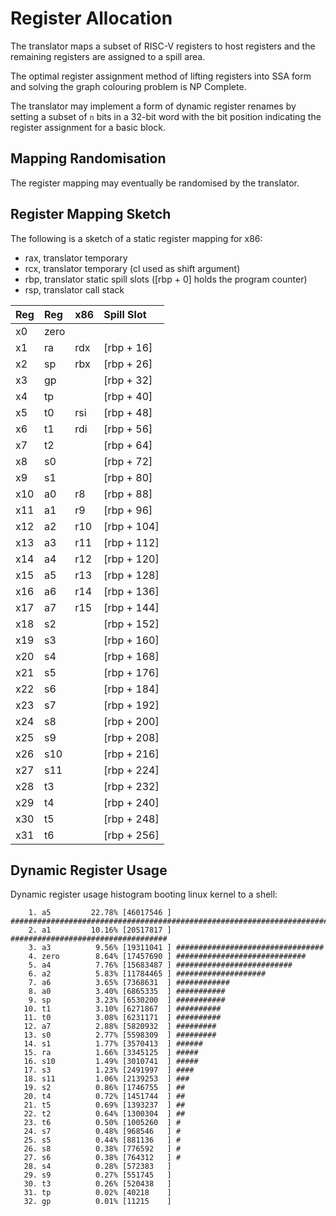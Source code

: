 # Register Allocation

The translator maps a subset of RISC-V registers to host registers
and the remaining registers are assigned to a spill area.

The optimal register assignment method of lifting registers into
SSA form and solving the graph colouring problem is NP Complete.

The translator may implement a form of dynamic register renames
by setting a subset of `n` bits in a 32-bit word with the bit
position indicating the register assignment for a basic block.

## Mapping Randomisation

The register mapping may eventually be randomised by the translator.

## Register Mapping Sketch

The following is a sketch of a static register mapping for x86:

 - rax, translator temporary
 - rcx, translator temporary (cl used as shift argument)
 - rbp, translator static spill slots ([rbp + 0] holds the program counter)
 - rsp, translator call stack

Reg | Reg  | x86 | Spill Slot
:-- | :--  | :-- | :--
x0  | zero |     |
x1  | ra   | rdx | [rbp + 16]
x2  | sp   | rbx | [rbp + 26]
x3  | gp   |     | [rbp + 32]
x4  | tp   |     | [rbp + 40]
x5  | t0   | rsi | [rbp + 48]
x6  | t1   | rdi | [rbp + 56]
x7  | t2   |     | [rbp + 64]
x8  | s0   |     | [rbp + 72]
x9  | s1   |     | [rbp + 80]
x10 | a0   | r8  | [rbp + 88]
x11 | a1   | r9  | [rbp + 96]
x12 | a2   | r10 | [rbp + 104]
x13 | a3   | r11 | [rbp + 112]
x14 | a4   | r12 | [rbp + 120]
x15 | a5   | r13 | [rbp + 128]
x16 | a6   | r14 | [rbp + 136]
x17 | a7   | r15 | [rbp + 144]
x18 | s2   |     | [rbp + 152]
x19 | s3   |     | [rbp + 160]
x20 | s4   |     | [rbp + 168]
x21 | s5   |     | [rbp + 176]
x22 | s6   |     | [rbp + 184]
x23 | s7   |     | [rbp + 192]
x24 | s8   |     | [rbp + 200]
x25 | s9   |     | [rbp + 208]
x26 | s10  |     | [rbp + 216]
x27 | s11  |     | [rbp + 224]
x28 | t3   |     | [rbp + 232]
x29 | t4   |     | [rbp + 240]
x30 | t5   |     | [rbp + 248]
x31 | t6   |     | [rbp + 256]

## Dynamic Register Usage

Dynamic register usage histogram booting linux kernel to a shell:

```
    1. a5         22.78% [46017546 ] ###############################################################################
    2. a1         10.16% [20517817 ] ###################################
    3. a3          9.56% [19311041 ] #################################
    4. zero        8.64% [17457690 ] #############################
    5. a4          7.76% [15683487 ] ##########################
    6. a2          5.83% [11784465 ] ####################
    7. a6          3.65% [7368631  ] ############
    8. a0          3.40% [6865335  ] ###########
    9. sp          3.23% [6530200  ] ###########
   10. t1          3.10% [6271867  ] ##########
   11. t0          3.08% [6231171  ] ##########
   12. a7          2.88% [5820932  ] #########
   13. s0          2.77% [5598309  ] #########
   14. s1          1.77% [3570413  ] ######
   15. ra          1.66% [3345125  ] #####
   16. s10         1.49% [3010741  ] #####
   17. s3          1.23% [2491997  ] ####
   18. s11         1.06% [2139253  ] ###
   19. s2          0.86% [1746755  ] ##
   20. t4          0.72% [1451744  ] ##
   21. t5          0.69% [1393237  ] ##
   22. t2          0.64% [1300304  ] ##
   23. t6          0.50% [1005260  ] #
   24. s7          0.48% [968546   ] #
   25. s5          0.44% [881136   ] #
   26. s8          0.38% [776592   ] #
   27. s6          0.38% [764312   ] #
   28. s4          0.28% [572383   ] 
   29. s9          0.27% [551745   ] 
   30. t3          0.26% [520438   ] 
   31. tp          0.02% [40218    ] 
   32. gp          0.01% [11215    ] 
```
